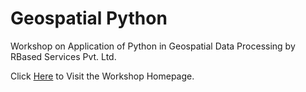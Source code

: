 # Geospatial Python
Workshop on Application of Python in Geospatial Data Processing by RBased Services Pvt. Ltd.

Click [Here](https://rbasedservice.github.io/geopython/index.html) to Visit the Workshop Homepage.
